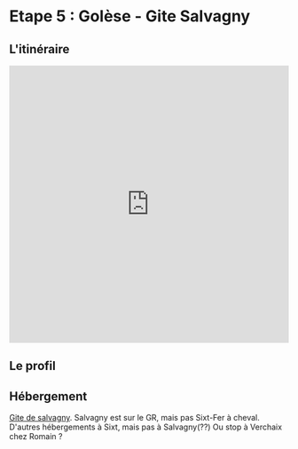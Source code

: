# Etape 5 : Golèse - Gite Salvagny

## L'itinéraire

<iframe src="https://gpx.studio/?state=%7B%22ids%22:%5B%221bB35SgKrdNpyLVL1lqu6QZCVRzREDtiW%22%5D%7D&embed&distance" width="100%" height="500" frameborder="0" allowfullscreen><p><a href="https://gpx.studio/?state=%7B%22ids%22:%5B%221bB35SgKrdNpyLVL1lqu6QZCVRzREDtiW%22%5D%7D"></a></p></iframe>

## Le profil

## Hébergement
[Gite de salvagny](https://www.aubergedesalvagny.com/).
Salvagny est sur le GR, mais pas Sixt-Fer à cheval. D'autres hébergements à Sixt, mais pas à Salvagny(??)
Ou stop à Verchaix chez Romain ?

